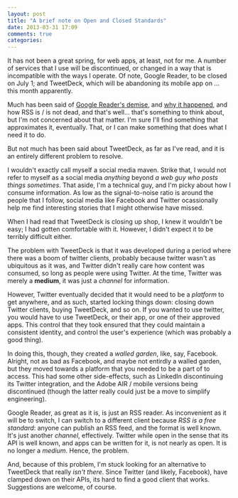 ```yaml
---
layout: post
title: "A brief note on Open and Closed Standards"
date: 2013-03-31 17:09
comments: true
categories: 
---
```


It has not been a great spring, for web apps, at least, not for me. A number of services that I use will be discontinued, or changed in a way that is incompatible with the ways I operate. Of note, Google Reader, to be closed on July 1; and TweetDeck, which will be abandoning its mobile app on ... this month apparently.

Much has been said of [Google Reader's demise](http://googleblog.blogspot.com/2013/03/a-second-spring-of-cleaning.html), and [why it happened](http://gigaom.com/2013/03/16/why-google-killed-off-google-reader-it-was-self-defense/), and how RSS is / is not dead, and that's well... that's something to think about, but I'm not concerned about that matter. I'm sure I'll find something that approximates it, eventually. That, or I can make something that does what I need it to do.

But not much has been said about TweetDeck, as far as I've read, and it is an entirely different problem to resolve.

I wouldn't exactly call myself a social media maven. Strike that, I would not refer to myself as a social media *anything* beyond *a web guy who posts things sometimes*. That aside, I'm a technical guy, and I'm picky about how I consume information. As low as the signal-to-noise ratio is around the people that I follow, social media like Facebook and Twitter ocassionally help me find interesting stories that I might otherwise have missed.

When I had read that TweetDeck is closing up shop, I knew it wouldn't be easy; I had gotten comfortable with it. However, I didn't expect it to be terribly difficult either.

The problem with TweetDeck is that it was developed during a period where there was a boom of twitter clients, probably because twitter wasn't as ubiquitous as it was, and Twitter didn't really care how content was consumed, so long as people were using Twitter. At the time, Twitter was merely a **medium**, it was just a *channel* for information.

However, Twitter eventually decided that it would need to be a *platform* to get anywhere, and as such, started locking things down: closing down Twitter clients, buying TweetDeck, and so on. If you wanted to use twitter, you would have to use TweetDeck, or their app, or one of their approved apps. This control that they took ensured that they could maintain a consistent identity, and control the user's experience (which was probably a good thing).

In doing this, though, they created a *walled garden*, like, say, Facebook. Alright, not as bad as Facebook, and maybe not entirdly a walled garden, but they moved towards a platform that you needed to be a part of to access. This had some other side-effects, such as LinkedIn discontinuing its Twitter integration, and the Adobe AIR / mobile versions being discontinued (though the latter really could just be a move to simplify engineering).

Google Reader, as great as it is, is just an RSS reader. As inconvenient as it will be to switch, I can switch to a different client because *RSS is a free standard*: anyone can publish an RSS feed, and the format is well known. It's just another *channel*, effectively. Twitter while open in the sense that its API is well known, and apps can be written for it, is not nearly as open. It is no longer a *medium*. Hence, the problem.

And, because of this problem, I'm stuck looking for an alternative to TweetDeck that really *isn't there*. Since Twitter (and likely, Facebook), have clamped down on their APIs, its hard to find a good client that works. Suggestions are welcome, of course.
